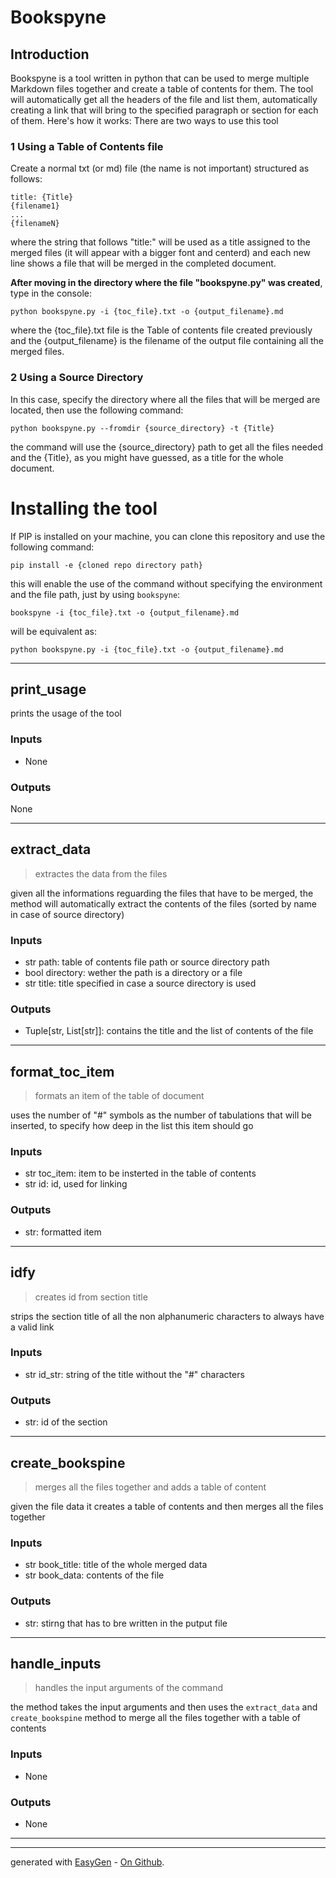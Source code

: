 # Bookspyne


## Introduction

Bookspyne is a tool written in python that can be used to merge multiple Markdown files together and create a table of contents for them.
 The tool will automatically get all the headers of the file and list them, automatically creating a link that will bring to the specified paragraph or section for each of them.
 Here's how it works:
 There are two ways to use this tool
 
 ### 1 Using a Table of Contents file
 Create a normal txt (or md) file (the name is not important) structured as follows:
 ```
 title: {Title}
 {filename1}
 ...
 {filenameN}
 ```
 where the string that follows "title:" will be used as a title assigned to the merged files (it will appear with a bigger font and centerd)
 and each new line shows a file that will be merged in the completed document.
 
 **After moving in the directory where the file "bookspyne.py" was created**, type in the console:
 ```console
 python bookspyne.py -i {toc_file}.txt -o {output_filename}.md
 ```
 where the {toc_file}.txt file is the Table of contents file created previously and the {output_filename} is the filename of the output file containing all the merged files.
 
 ### 2 Using a Source Directory
 In this case, specify the directory where all the files that will be merged are located, then use the following command:
 ```console
 python bookspyne.py --fromdir {source_directory} -t {Title}
 ```
 the command will use the {source_directory} path to get all the files needed and the {Title}, as you might have guessed, as a title for the whole document.
 
 # Installing the tool
 If PIP is installed on your machine, you can clone this repository and use the following command:
 ```console
 pip install -e {cloned repo directory path}
 ```
 this will enable the use of the command without specifying the environment and the file path, just by using `bookspyne`:
 ```console
 bookspyne -i {toc_file}.txt -o {output_filename}.md
 ```
 will be equivalent as:
 ```console
 python bookspyne.py -i {toc_file}.txt -o {output_filename}.md
 ```

 

---

## print_usage

prints the usage of the tool
### Inputs
- None

### Outputs
None
 

---

## extract_data
> extractes the data from the files

given all the informations reguarding the files that have to be merged, the method will automatically extract the contents of the files (sorted by name in case of source directory)
### Inputs
- str path: table of contents file path or source directory path
 - bool directory: wether the path is a directory or a file
 - str title: title specified in case a source directory is used

### Outputs
- Tuple[str, List[str]]: contains the title and the list of contents of the file
 

---

## format_toc_item
> formats an item of the table of document

uses the number of "#" symbols as the number of tabulations that will be inserted, to specify how deep in the list this item should go
### Inputs
- str toc_item: item to be insterted in the table of contents
 - str id: id, used for linking

### Outputs
- str: formatted item
 

---

## idfy
> creates id from section title

strips the section title of all the non alphanumeric characters to always have a valid link
### Inputs
- str id_str: string of the title without the "#" characters

### Outputs
- str: id of the section
 

---

## create_bookspine
> merges all the files together and adds a table of content

given the file data it creates a table of contents and then merges all the files together
### Inputs
- str book_title: title of the whole merged data
 - str book_data: contents of the file

### Outputs
- str: stirng that has to bre written in the putput file
 

---

## handle_inputs
> handles the input arguments of the command

the method takes the input arguments and then uses the `extract_data` and `create_bookspine` method to merge all the files together with a table of contents
### Inputs
- None

### Outputs
- None
 

---
---

generated with [EasyGen](http://easygen.altervista.org/) - [On Github](https://github.com/dede-amdp/easygen).